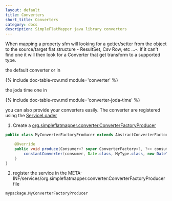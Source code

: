 ```yaml
---
layout: default
title: Converters
short_title: Converters
category: docs
description: SimpleFlatMapper java library converters
---
```


When mapping a property sfm will looking for a getter/setter from the object
to the source/target flat structure - ResultSet, Csv Row, etc ...-. If it can't find 
one it will then look for a Converter that get transform to a supported type.

the default converter or in 

{% include doc-table-row.md module='converter' %}


the joda time one in 

{% include doc-table-row.md module='converter-joda-time' %}


you can also provide your converters easily. The converter are registered using the [ServiceLoader](https://docs.oracle.com/javase/8/docs/api/java/util/ServiceLoader.html)

1. Create a [org.simpleflatmapper.converter.ConverterFactoryProducer](http://static.javadoc.io/org.simpleflatmapper/sfm-converter/3.7/index.html?org/simpleflatmapper/converter/ConverterFactoryProducer.html)
```java
public class MyConverterFactoryProducer extends AbstractConverterFactoryProducer {

    @Override
    public void produce(Consumer<? super ConverterFactory<?, ?>> consumer) {
        constantConverter(consumer, Date.class, MyType.class, new DateToMyTypeConverter());
    }
}
```
2. register the service in the META-INF/services/org.simpleflatmapper.converter.ConverterFactoryProducer file
```
mypackage.MyConverterFactoryProducer
```